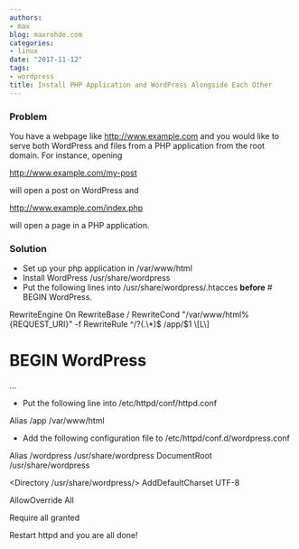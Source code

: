 ```yaml
---
authors:
- max
blog: maxrohde.com
categories:
- linux
date: "2017-11-12"
tags:
- wordpress
title: Install PHP Application and WordPress Alongside Each Other
---
```


### Problem

You have a webpage like http://www.example.com and you would like to serve both WordPress and files from a PHP application from the root domain. For instance, opening

http://www.example.com/my-post

will open a post on WordPress and

http://www.example.com/index.php

will open a page in a PHP application.

### Solution

- Set up your php application in /var/www/html
- Install WordPress /usr/share/wordpress
- Put the following lines into /usr/share/wordpress/.htacces **before** # BEGIN WordPress.

<IfModule mod_rewrite.c>
RewriteEngine On
RewriteBase /
RewriteCond "/var/www/html%{REQUEST_URI}" -f
RewriteRule ^/?(.\*)$ /app/$1 \[L\]

</IfModule>

# BEGIN WordPress

...

- Put the following line into /etc/httpd/conf/httpd.conf

Alias /app /var/www/html

- Add the following configuration file to /etc/httpd/conf.d/wordpress.conf

Alias /wordpress /usr/share/wordpress
DocumentRoot /usr/share/wordpress

<Directory /usr/share/wordpress/>
AddDefaultCharset UTF-8

AllowOverride All

Require all granted

</Directory>

Restart httpd and you are all done!
